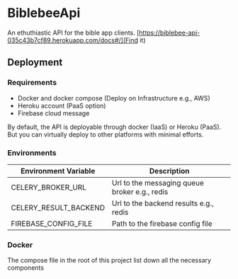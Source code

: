 # BiblebeeApi

An ethuthiastic API for the bible app clients. [https://biblebee-api-035c43b7cf89.herokuapp.com/docs#/](Find it)

## Deployment

### Requirements
 - Docker and docker compose (Deploy on Infrastructure e.g., AWS)
 - Heroku account (PaaS option)
 - Firebase cloud message

By default, the API is deployable through docker (IaaS) or Heroku (PaaS). But you can virtually deploy to other platforms with minimal efforts.

### Environments
|Environment Variable|Description|
|--------------------|-----------|
|CELERY_BROKER_URL|Url to the messaging queue broker e.g., redis|
|CELERY_RESULT_BACKEND|Url to the backend results e.g., redis|
|FIREBASE_CONFIG_FILE|Path to the firebase config file|

### Docker

The compose file in the root of this project list down all the necessary components
